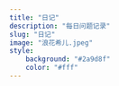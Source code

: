```yaml
---
title: "日记"
description: "每日问题记录"
slug: "日记"
image: "浪花希儿.jpeg"
style:
    background: "#2a9d8f"
    color: "#fff"
---
```

